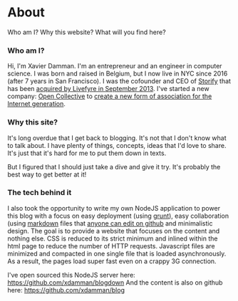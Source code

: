 # About
Who am I? Why this website? What will you find here?

### Who am I?
Hi, I'm Xavier Damman. I'm an entrepreneur and an engineer in computer science. I was born and raised in Belgium, but I now live in NYC since 2016 (after 7 years in San Francisco). I was the cofounder and CEO of [Storify](http://storify.com) that has been [acquired by Livefyre in September 2013](http://storify.com/storify/storify-acquired-by-livefyre). I've started a new company: [Open Collective](https://opencollective.com) to [create a new form of association for the Internet generation](https://medium.com/@xdamman/a-new-form-of-association-for-the-internet-generation-part-1-6d6c4f5dd27f#.2wlahmdtz).

### Why this site?
It's long overdue that I get back to blogging. It's not that I don't know what to talk about. I have plenty of things, concepts, ideas that I'd love to share. It's just that it's hard for me to put them down in texts.

But I figured that I should just take a dive and give it try. It's probably the best way to get better at it!

### The tech behind it
I also took the opportunity to write my own NodeJS application to power this blog with a focus on easy deployment (using [grunt](http://gruntjs.com)), easy collaboration (using [markdown](http://en.wikipedia.org/wiki/Markdown) files that [anyone can edit on github](https://github.com/xdamman/blog) and minimalistic design. The goal is to provide a website that focuses on the content and nothing else. CSS is reduced to its strict minimum and inlined within the html page to reduce the number of HTTP requests. Javascript files are minimized and compacted in one single file that is loaded asynchronously. As a result, the pages load super fast even on a crappy 3G connection. 

I've open sourced this NodeJS server here: https://github.com/xdamman/blogdown
And the content is also on github here: https://github.com/xdamman/blog
